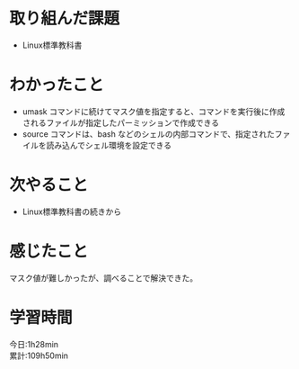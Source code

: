 # 取り組んだ課題      
- Linux標準教科書   
# わかったこと   
- umask コマンドに続けてマスク値を指定すると、コマンドを実行後に作成されるファイルが指定したパーミッションで作成できる
- source コマンドは、bash などのシェルの内部コマンドで、指定されたファイルを読み込んでシェル環境を設定できる 
# 次やること
- Linux標準教科書の続きから
# 感じたこと
 マスク値が難しかったが、調べることで解決できた。  
# 学習時間  
今日:1h28min  
累計:109h50min 
